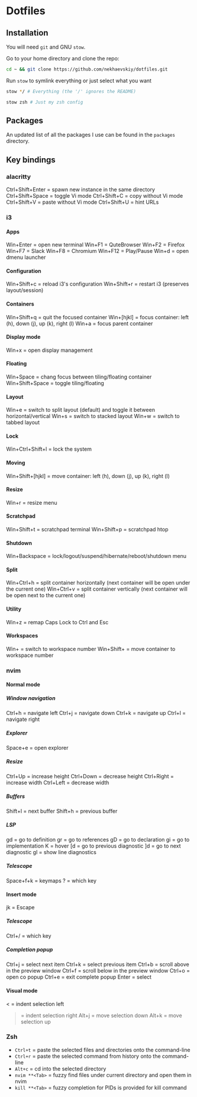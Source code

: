 # Dotfiles

## Installation

You will need `git` and GNU `stow`.

Go to your home directory and clone the repo:

```bash
cd ~ && git clone https://github.com/nekhaevskiy/dotfiles.git
```

Run `stow` to symlink everything or just select what you want

```bash
stow */ # Everything (the '/' ignores the README)
```

```bash
stow zsh # Just my zsh config
```

## Packages

An updated list of all the packages I use can be found in the `packages` directory.

## Key bindings

### alacritty

Ctrl+Shift+Enter = spawn new instance in the same directory
Ctrl+Shift+Space = toggle Vi mode
Ctrl+Shift+C = copy without Vi mode
Ctrl+Shift+V = paste without Vi mode
Ctrl+Shift+U = hint URLs

### i3

#### Apps

Win+Enter = open new terminal
Win+F1 = QuteBrowser
Win+F2 = Firefox
Win+F7 = Slack
Win+F8 = Chromium
Win+F12 = Play/Pause
Win+d = open dmenu launcher

#### Configuration

Win+Shift+c = reload i3's configuration
Win+Shift+r = restart i3 (preserves layout/session)

#### Containers

Win+Shift+q = quit the focused container
Win+[hjkl] = focus container: left (h), down (j), up (k), right (l)
Win+a = focus parent container

#### Display mode

Win+x = open display management

#### Floating

Win+Space = chang focus between tiling/floating container
Win+Shift+Space = toggle tiling/floating

#### Layout

Win+e = switch to split layout (default) and toggle it between horizontal/vertical
Win+s = switch to stacked layout
Win+w = switch to tabbed layout

#### Lock

Win+Ctrl+Shift+l = lock the system

#### Moving

Win+Shift+[hjkl] = move container: left (h), down (j), up (k), right (l)

#### Resize

Win+r = resize menu

#### Scratchpad

Win+Shift+t = scratchpad terminal
Win+Shift+p = scratchpad htop

#### Shutdown

Win+Backspace = lock/logout/suspend/hibernate/reboot/shutdown menu

#### Split

Win+Ctrl+h = split container horizontally (next container will be open under the current one)
Win+Ctrl+v = split container vertically (next container will be open next to the current one)

#### Utility

Win+z = remap Caps Lock to Ctrl and Esc

#### Workspaces

Win+<number> = switch to workspace number <number>
Win+Shift+<number> = move container to workspace number <number>

### nvim

#### Normal mode

##### Window navigation

Ctrl+h = navigate left
Ctrl+j = navigate down
Ctrl+k = navigate up
Ctrl+l = navigate right

##### Explorer

Space+e = open explorer

##### Resize

Ctrl+Up = increase height
Ctrl+Down = decrease height
Ctrl+Right = increase width
Ctrl+Left = decrease width

##### Buffers

Shift+l = next buffer
Shift+h = previous buffer

##### LSP

gd = go to definition
gr = go to references
gD = go to declaration
gi = go to implementation
K = hover
[d = go to previous diagnostic
]d = go to next diagnostic
gl = show line diagnostics

##### Telescope

Space+f+k = keymaps
? = which key

#### Insert mode

jk = Escape

##### Telescope

Ctrl+/ = which key

##### Completion popup

Ctrl+j = select next item
Ctrl+k = select previous item
Ctrl+b = scroll above in the preview window
Ctrl+f = scroll below in the preview window
Ctrl+o = open co popup
Ctrl+e = exit complete popup
Enter = select

#### Visual mode

< = indent selection left
> = indent selection right
> Alt+j = move selection down
> Alt+k = move selection up

### Zsh

- `Ctrl+t` = paste the selected files and directories onto the command-line
- `Ctrl+r` = paste the selected command from history onto the command-line
- `Alt+c` = cd into the selected directory
- `nvim **<Tab>` = fuzzy find files under current directory and open them in nvim
- `kill **<Tab>` = fuzzy completion for PIDs is provided for kill command
